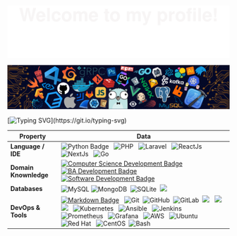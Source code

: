 ![](assets/Bottom_up.svg)

<!--   my-icons -->
<!-- <p align="center">
    <a href="https://github.com/fatihg80/fatihg80"><img src="https://img.shields.io/badge/status-updating-brightgreen.svg"></a>
    <a href="https://github.com/python/cpython"><img src="https://img.shields.io/badge/Python-3.12-FF1493.svg"></a>
    <a href="https://github.com/fatihg80/fatihg80/graphs/contributors"><img src="https://img.shields.io/github/contributors/fatihg80/fatihg80?color=blue"></a>
    <a href="https://github.com/fatihg80/fatihg80/stargazers"><img src="https://img.shields.io/github/stars/fatihg80/fatihg80.svg?logo=github"></a>
    <a href="https://github.com/fatihg80/fatihg80/network/members"><img src="https://img.shields.io/github/forks/fatihg80/fatihg80.svg?color=blue&logo=github"></a>
    <img src="https://visitor-badge.laobi.icu/badge?page_id=BEPb.BEPb" alt="visitors"/>   
</p> -->

<!--   my-header-img -->
![](assets/src/header_.png)



<!--   my-ticker %23FFFFFF %23FFD700-->  
<p align="center">


[![Typing SVG](https://readme-typing-svg.herokuapp.com?color=%23FFFFFF&center=true&vCenter=true&width=600&height=80&duration=4000&pause=1000&font=Fira%20Code&lines=Hi+there+👋,+I+am+Alfatih+Abdalla;+Welcome+to+My+Profile!;Over+10+years+of+programming+experience;Always+learning+new+things+;Machine+learning+,+DevOps+,+MicroServices!)](https://git.io/typing-svg)

</p>




<!--   my-kaggle     
### My achievements on [kaggle](https://www.kaggle.com/andrej0marinchenko):

![competition_light](https://road-to-kaggle-grandmaster.vercel.app/api/badges/andrej0marinchenko/competition/light)
![dataset](https://road-to-kaggle-grandmaster.vercel.app/api/badges/andrej0marinchenko/dataset/light)
![notebook](https://road-to-kaggle-grandmaster.vercel.app/api/badges/andrej0marinchenko/notebook/light)
![discussion](https://road-to-kaggle-grandmaster.vercel.app/api/badges/andrej0marinchenko/discussion/light)
-->


<!--   my-skils -->

| Property                                        | Data                                                                                                                                                                                                                                                                                                                                                                                                                                                                                                                                                                                                                                                                                                                                                                                                                                                                                                                                                                                                                                                                                                                                                                                                                                                                                                                                                                                                                                                                                                                                                                                                                                                                                                                                                                                                                                                                                                                                                                  |
|-------------------------------------------------|-----------------------------------------------------------------------------------------------------------------------------------------------------------------------------------------------------------------------------------------------------------------------------------------------------------------------------------------------------------------------------------------------------------------------------------------------------------------------------------------------------------------------------------------------------------------------------------------------------------------------------------------------------------------------------------------------------------------------------------------------------------------------------------------------------------------------------------------------------------------------------------------------------------------------------------------------------------------------------------------------------------------------------------------------------------------------------------------------------------------------------------------------------------------------------------------------------------------------------------------------------------------------------------------------------------------------------------------------------------------------------------------------------------------------------------------------------------------------------------------------------------------------------------------------------------------------------------------------------------------------------------------------------------------------------------------------------------------------------------------------------------------------------------------------------------------------------------------------------------------------------------------------------------------------------------------------------------------------|
| **Language / IDE**                              | ![Python Badge](https://img.shields.io/badge/-Python-3776AB?style=flat&logo=Python&logoColor=white) &nbsp; ![PHP](https://img.shields.io/badge/-PHP-444444?style=flat&logo=PHP) &nbsp; ![Laravel](https://img.shields.io/badge/-Laravel-444444?style=flat&logo=Laravel) &nbsp; ![ReactJs](https://img.shields.io/badge/-ReactJs-61DAFB?logo=react&logoColor=white&style=flat-square)&nbsp; ![NextJs](https://img.shields.io/badge/NextJs-000000?style=flat&logo=next.js&logoColor=white) &nbsp; ![Go](https://img.shields.io/badge/-Go-%2300ADD8?style=flat&logo=go&logoColor=white)                                                                                                                                                                                                                                                                                                                                                                                                                                                                                                                                                                                                                                                                                                                                                                                                                                                                                                                                                                                                                                                                                                                                                                                                                                                                                                    |
| **Domain Knownledge**                           |[![Computer Science Development Badge](https://img.shields.io/badge/-Computer%20Science-FAB040?style=flat&logoColor=white)](https://github.com/search?q=user%3fatihg80&type=Repositories) &nbsp; [![BA Development Badge](https://img.shields.io/badge/-Business%20Analysis-4C8CBF?style=flat&logoColor=white)](https://github.com/search?q=user%3fatihg80&type=Repositories) &nbsp; [![Software Development Badge](https://img.shields.io/badge/-Software%20Development-FF6600?style=flat&logoColor=white)](https://github.com/search?q=user%3fatihg80&type=Repositories)                                                                                                                                                                                                                                                                                                                                                                                                                                                                                                                                                                    
| **Databases**                                   | ![MySQL](https://img.shields.io/badge/-MySQL-444444?style=flat&logo=MySQL)&nbsp;![MongoDB](https://img.shields.io/badge/-MongoDB-444444?style=flat&logo=MongoDB)&nbsp; ![SQLite](https://img.shields.io/badge/-SQLite-444444?style=flat&logo=SQLite)&nbsp; [![](https://img.shields.io/badge/-PostgreSQL-336791?style=flat-square&logo=postgresql&logoColor=white)](https://www.postgresql.org)   |                                                                                                                                                                                                                                                                                                                                                                                                                                                                                                                                                                                                                                                                                                                                                                                                                                                                                                                                                    |
| **DevOps & Tools**                                     | [![Markdown Badge](https://img.shields.io/badge/-Markdown-2088FF?style=flat&logo=Markdown&logoColor=white)](https://github.com/fatihg80/fatihg80) &nbsp; ![Git](https://img.shields.io/badge/-Git-004400?style=flat&logo=git)&nbsp; ![GitHub](https://img.shields.io/badge/-GitHub-444444?style=flat&logo=github)&nbsp; ![GitLab](https://img.shields.io/badge/-GitLab-444444?style=flat&logo=GitLab)&nbsp;  [![](https://img.shields.io/badge/-Docker-2496ED?style=flat-square&logo=docker&logoColor=white)](https://www.docker.com) &nbsp; [![](https://img.shields.io/badge/-PyCharm-000000?style=flat-square&logo=pycharm&logoColor=white)](https://www.jetbrains.com/pycharm/) &nbsp; [![](https://img.shields.io/badge/-VS_Code-007ACC?style=flat-square&logo=visual-studio-code&logoColor=white)](https://code.visualstudio.com) &nbsp; ![Kubernetes](https://img.shields.io/badge/kubernetes-%23132639?style=flat&logo=kubernetes&logoColor=white) &nbsp; ![Ansible](https://img.shields.io/badge/ansible-%23000000?style=flat&logo=ansible&logoColor=white) &nbsp; ![Jenkins](https://img.shields.io/badge/jenkins-%23D24939?style=flat&logo=jenkins&logoColor=white) &nbsp; ![Prometheus](https://img.shields.io/badge/prometheus-%23E6522C?style=flat&logo=prometheus&logoColor=white) &nbsp; ![Grafana](https://img.shields.io/badge/grafana-%23F46800?style=flat&logo=grafana&logoColor=white) &nbsp; ![AWS](https://img.shields.io/badge/aws-%23FF9900?style=flat&logo=amazonaws&logoColor=white) &nbsp; ![Ubuntu](https://img.shields.io/badge/ubuntu-%23E95420?style=flat&logo=ubuntu&logoColor=white) &nbsp; ![Red Hat](https://img.shields.io/badge/red_hat-%23CC0000?style=flat&logo=red-hat&logoColor=white) &nbsp; ![CentOS](https://img.shields.io/badge/centos-%23000000?style=flat&logo=centos&logoColor=white) &nbsp;![Bash](https://img.shields.io/badge/-Bash-444444?style=flat&logo=GnuBash)&nbsp; |


                                                                                                                                                                                                                                                                                                                                                                                                                                                                                                                                                                                                                                                                                                                                                                                                                                                                                                                                                                                                                                            
